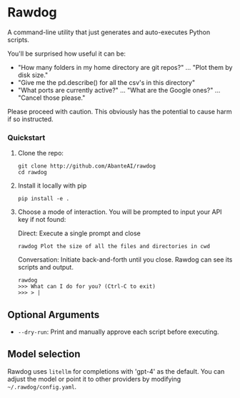 # Rawdog

A command-line utility that just generates and auto-executes Python scripts.

You'll be surprised how useful it can be:
- "How many folders in my home directory are git repos?" ... "Plot them by disk size."
- "Give me the pd.describe() for all the csv's in this directory"
- "What ports are currently active?" ... "What are the Google ones?" ... "Cancel those please."

Please proceed with caution. This obviously has the potential to cause harm if so instructed.

### Quickstart
1. Clone the repo: 
    ```
    git clone http://github.com/AbanteAI/rawdog
    cd rawdog
    ```
2. Install it locally with pip
    ```
    pip install -e .
    ```

3. Choose a mode of interaction. You will be prompted to input your API key if not found:

    Direct: Execute a single prompt and close
    ```
    rawdog Plot the size of all the files and directories in cwd
    ```
    
    Conversation: Initiate back-and-forth until you close. Rawdog can see its scripts and output.
    ```
    rawdog
    >>> What can I do for you? (Ctrl-C to exit)
    >>> > |
    ```

## Optional Arguments
* `--dry-run`: Print and manually approve each script before executing.

## Model selection
Rawdog uses `litellm` for completions with 'gpt-4' as the default. You can adjust the model or
point it to other providers by modifying `~/.rawdog/config.yaml`.
